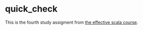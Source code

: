 # quick_check

This is the fourth study assigment from [the effective scala course](https://www.coursera.org/learn/effective-scala/home/welcome).
